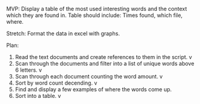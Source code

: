 MVP:
Display a table of the most used interesting words and the context which they are found in.
Table should include: Times found, which file, where.

Stretch:
Format the data in excel with graphs.

Plan: 
1. Read the text documents and create references to them in the script. v
2. Scan through the documents and filter into a list of unique words above 6 letters. v
3. Scan through each document counting the word amount. v
4. Sort by word count decending. v
5. Find and display a few examples of where the words come up.
6. Sort into a table. v